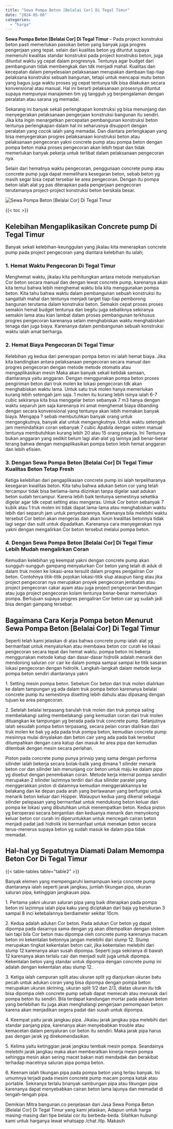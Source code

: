 ```yaml
---
title: "Sewa Pompa Beton [Belalai Cor] Di Tegal Timur"
date: "2024-05-08"
categories: 
  - "harga"
---
```


**Sewa Pompa Beton \[Belalai Cor\] Di Tegal Timur** – Pada project konstruksi beton pasti memerlukan pasokan beton yang banyak juga progres pengerjaan yang tepat. selain dari kualitas beton yg dituntut supaya memenuhi kwalitas standar konstruksi pada project konstruksi beton, juga dituntut waktu yg cepat dalam progresnya. Tentunya agar budget dari pembangunan tidak membengkak dan tdk menjadi mahal. Kualitas dan kecepatan dalam penyelesaian pelaksanaan merupakan dambaan tiap-tiap pelaksana konstruksi sebuah bangunan, tetapi untuk mencapai mutu beton yang bagus juga waktu proses yg cepat tentunya tdk bisa dilakukan secara konvensional atau manual. Hal ini berarti pelaksanaan prosesnya dituntut supaya mempunyai manajemen tim yg tangguh yg berpengalaman dengan peralatan atau sarana yg memadai.

Sekarang ini banyak sekali perlengkapan konstruksi yg bisa menunjang dan menyegerakan pelaksanaan pengerjaan konstruksi bangunan itu sendiri. Jika kita ingin menargetkan percepatan pembangunan konstruksi beton tentunya perlengkapan dalam hal ini seharusnya disupport dengan peralatan yang cocok ialah yang memadai. Dan diantara perlengkapan yang bisa menyegerakan progres pelaksanaan konstruksi beton atau pelaksanaan pengecoran yakni concrete pump atau pompa beton dengan pompa beton maka proses pengecoran akan lebih tepat dan tidak memerlukan banyak pekerja untuk terlibat dalam pelaksanaan pengecoran nya.

Selain dari hematnya waktu pengecoran, penggunaan concrete pump atau concrete pump juga dapat memelihara kesegaran beton, sebab beton yg masih segar bisa cepat tersebar ke area pengecoran. Dengan itu pompa beton ialah alat yg pas diterapkan pada pengerjaan pengecoran terutamanya project-project konstruksi beton berskala besar.

![Sewa Pompa Beton [Belalai Cor] Di Tegal Timur](/images/sewa-concrete-pump-05.png)

{{< toc >}}

## Kelebihan Mengaplikasikan Concrete pump Di Tegal Timur

Banyak sekali kelebihan-keunggulan yang jikalau kita menerapkan concrete pump pada project pengecoran yang diantara kelebihan itu ialah;

### 1\. Hemat Waktu Pengecoran Di Tegal Timur

Menghemat waktu, jikalau kita perhitungkan antara metode menyalurkan Cor beton secara manual dan dengan lewat concrete pump, karenanya akan kita temui bahwa lebih menghemat waktu bila kita menggunakan pompa beton. Kita tahu bahwa waktu dalam pembangunan sebuah konstruksi itu sangatlah mahal dan tentunya menjadi target tiap-tiap pemborong bangunan terutama dalam konstruksi beton. Semakin cepat proses proses semakin hemat budget tentunya dan begitu juga sebaliknya sekiranya semakin lama atau kian lambat dalam proses pembangunan terkhusus progres pengecoran karenanya selain menghabiskan waktu menghabiskan tenaga dan juga biaya. Karenanya dalam pembangunan sebuah konstruksi waktu ialah amat berharga.

### 2\. Hemat Biaya Pengecoran Di Tegal Timur

Kelebihan yg kedua dari penerapan pompa beton ini ialah hemat biaya. Jika kita bandingkan antara pelaksanaan pengecoran secara manual dan progres pengecoran dengan metode metode otomatis atau mengaplikasikan mesin Maka akan banyak sekali ketidak samaan, diantaranya yaitu anggaran. Dengan menggunakan pompa beton proses pengiriman beton dari truk molen ke lokasi pengecoran tdk akan menghabiskan waktu lama. Untuk satu truk molen hanya memerlukan kurang lebih setengah jam saja. 1 molen itu kurang lebih isinya ialah 6-7 cubic sekiranya kita bisa menggelar beton sebanyak 7 m3 hanya dengan waktu separuh jam saja karenanya ini amat menghemat biaya dibanding dengan secara konvensional yang tentunya akan lebih memakan banyak biaya. Mengapa ? sebab membutuhkan banyak orang untuk mengangkutnya, banyak alat untuk mengangkutnya. Untuk waktu setengah jam memindahkan coran sebanyak 7 cubic Apabila dengan sistem manual tentunya membutuhkan kurang lebih 20 atau 15 orang pekerja. Ini Tentunya bukan anggaran yang sedikit belum lagi alat-alat yg lainnya jadi benar-benar terang bahwa dengan mengaplikasikan pompa beton lebih hemat anggaran dan lebih efisien.

### 3\. Dengan Sewa Pompa Beton \[Belalai Cor\] Di Tegal Timur Kualitas Beton Tetap Fresh

Ketiga kelebihan dari pengaplikasian concrete pump ini ialah terpeliharanya kesegaran kwalitas beton. Kita tahu bahwa adukan beton cor yang telah tercampur tidak bisa berlama-lama diizinkan tanpa digelar saat adukan beton sudah tercampur. Karena lebih baik tentunya semestinya seketika digelar agar tdk cepat setting atau mengeras. Untuk Cor beton sebanyak 7 kubik atau 1 truk molen ini tidak dapat lama-lama atau menghabiskan waktu lebih dari separuh jam untuk penyebarannya. Karenanya bila melebihi waktu tersebut Cor beton akan mengeras dan akan turun kwalitas betonnya tidak lagi segar dan sulit untuk dipadatkan. Karenanya cara menyegerakan nya yakni dengan mengalirkan Cor beton tersebut melalui pompa beton.

### 4\. Dengan Sewa Pompa Beton \[Belalai Cor\] Di Tegal Timur Lebih Mudah mengalirkan Coran

Kemudian kelebihan yg keempat yakni dengan concrete pump akan sungguh-sungguh gampang menyalurkan Cor beton yang telah di aduk di dalam truk molen ke lokasi-area tersulit dalam progres pengaliran Cor beton. Contohnya titik-titik pojokan lokasi-titik slup ataupun tiang atau jika project pengecoran nya merupakan proyek pengecoran jembatan atau project pengecoran cakar ayam atau juga project pengecoran bendungan atau juga project pengecoran kolam tentunya benar-benar memerlukan pompa. Bertujuan supaya progres pengaliran Cor beton cair yg sudah jadi bisa dengan gampang tersebar.

## Bagaimana Cara Kerja Pompa beton Menurut Sewa Pompa Beton \[Belalai Cor\] Di Tegal Timur

Seperti telah kami jelaskan di atas bahwa concrete pump ialah alat yg bermanfaat untuk menyalurkan atau membawa beton cor curah ke lokasi pengecoran secara tepat dan hemat waktu. pompa beton ini bekerja menggunakan metode katup dan dasar-dasar hidrolik adalah menarik dan mendorong saluran cor cair ke dalam pompa sampai sampai ke titik sasaran lokasi pengecoran dengan hidrolik. Langkah-langkah dalam metode kerja pompa beton sendiri diantaranya yakni

1\. Setting mesin pompa beton. Sebelum Cor beton dari truk molen dialirkan ke dalam tampungan yg ada dalam truk pompa beton karenanya belalai concrete pump itu semestinya disetting lebih dahulu atau dipasang dengan tujuan ke area pengecoran.

2\. Setelah belalai terpasang barulah truk molen dan truk pompa saling membelakangi saling membelakangi yang kemudian coran dari truk molen dituangkan ke tampungan yg berada pada truk concrete pump. Selanjutnya ialah sesudah pompa beton terpasang, secara pelan coran dialirkan dari truk molen ke bak yg ada pada truk pompa beton, kemudian concrete pump mesinnya mulai dinyalakan dan beton cair yang ada pada bak tersebut ditumpahkan dengan cara katup dan masuk ke area pipa dan kemudian ditembak dengan mesin secara perlahan.

Piston pada concrete pump punya prinsip yang sama dengan performa silinder ialah bekerja secara bolak-balik yang dimana 1 silinder menarik beton cor dan silinder lain menunjang cor beton untuk maju ke dalam pipa yg disebut dengan penembakan coran. Metode kerja internal pompa sendiri merupakan 2 silinder lazimnya terdiri dari dua silinder paralel yang menggerakkan piston di dalamnya kemudian menggerakkannya ke belakang dan ke depan pada arah yang berlawanan yang berfungsi untuk menarik beton keluar dari Hopper. Walaupun kedua yang dikenal sebagai silinder pelepasan yang bermanfaat untuk mendukung beton keluar dari pompa ke lokasi yang dibutuhkan untuk menempatkan beton. Kedua piston yg beroperasi secara bergantian dan keduanya menarik dan menyokong keluar beton cor curah ini diperuntukkan untuk mencegah cairan beton menjadi padat jadi hidrolik ini bermanfaat untuk menekan beton secara terus-menerus supaya beton yg sudah masuk ke dalam pipa tidak memadat.

## Hal-hal yg Sepatutnya Diamati Dalam Memompa Beton Cor Di Tegal Timur

{{< table-tables table="table2" >}}

Banyak elemen yang mempengaruhi kemampuan kerja concrete pump diantaranya ialah seperti jarak jangkau, jumlah tikungan pipa, ukuran saluran pipa, ketinggian jangkauan pipa.

1\. Pertama yakni ukuran saluran pipa yang baik diterapkan pada pompa beton ini lazimnya ialah pipa kaku yang diciptakan dari baja yg berukuran 3 sampai 8 inci ketebalannya berdiameter sekitar 10cm.

2\. Kedua adalah adukan Cor beton. Pada adukan Cor beton yg dapat dipompa pada dasarnya sama dengan yg akan ditempatkan dengan sistem lain tapi bila Cor beton mau dipompa oleh concrete pump karenanya macam beton ini kekentalan betonnya jangan melebihi dari slump 12. Slump merupakan tingkat kekentalan beton cair, jika kekentalan melebihi dari slump 12 karenanya akan susah dipompa. Seperti juga sekiranya di bawah 12 karenanya akan terlalu cair dan menjadi sulit juga untuk dipompa. Kekentalan beton yang standar untuk dipompa dengan concrete pump ini adalah dengan kekentalan atau slump 12.

3\. Ketiga ialah campuran split atau ukuran split yg dianjurkan ukuran batu pecah untuk adukan coran yang bisa dipompa dengan pompa beton merupakan ukuran skrining, ukuran split 1/2 dan 2/3, diatas ukuran itu tdk bisa dipompa oleh concrete pump sebab dapat memecah atau merusak dari pompa beton itu sendiri. Bila terdapat kandungan mortar pada adukan beton yang berlebihan itu juga akan menghalangi pengerjaan pemompaan beton karena akan menjadikan segera padat dan susah untuk dipompa.

4\. Keempat yaitu jarak jangkau pipa. Jikalau jarak jangkau pipa melebihi dari standar panjang pipa, karenanya akan menyebabkan trouble atau kemacetan dalam penyaluran cor beton itu sendiri. Maka jarak pipa harus pas dengan jarak yg direkomendasikan.

5\. Kelima yaitu ketinggian jarak jangkau tembak mesin pompa. Seandainya melebihi jarak jangkau maka akan memberatkan kinerja mesin pompa sehingga mesin akan sering macet bakan mati mendadak dan berakibat terhadap macetnya saluran pipa pompa beton.

6\. Keenam ialah tikungan pipa pada pompa beton yang terlau banyak. Ini umumnya terjadi pada mesim concrete pump macam pompa katak atau portable. Sekiranya terlalu bnanyak sambungan pipa atau tikungan pipa karenanya dapat menyebabkan cairan beton lama lajunya dan memadat di tengah-tengah pipa.

Demikian Mitra bangunan.co penjelasan dari Jasa Sewa Pompa Beton \[Belalai Cor\] Di Tegal Timur yang kami jelaskan, Adapun untuk harga masing-masing dari tipe belalai cor itu berbeda-beda. Silahkan hubungi kami untuk harganya lewat whatsapp /chat /tlp. Makasih
